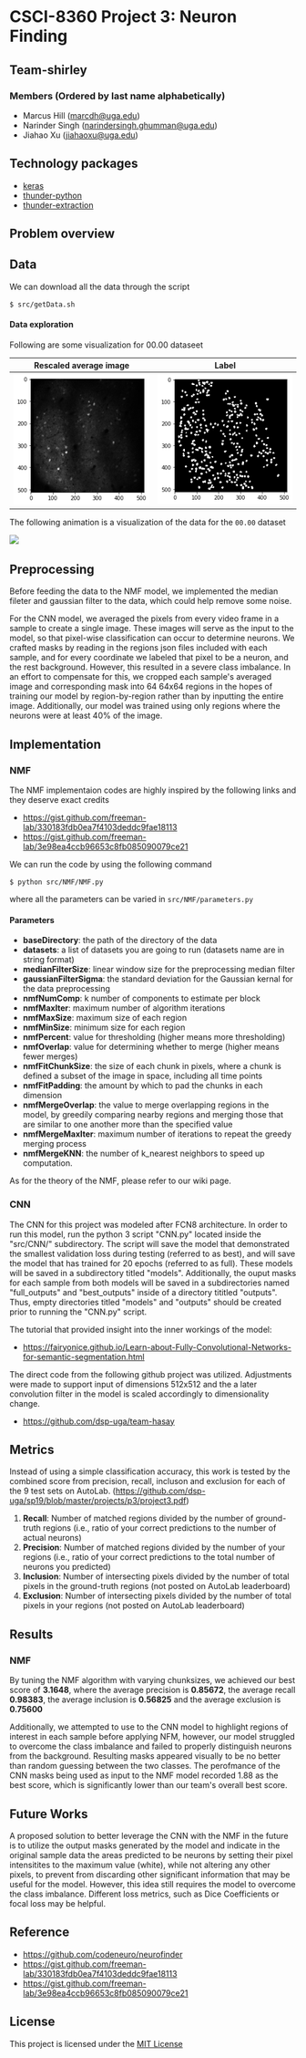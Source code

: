 # CSCI-8360 Project 3: Neuron Finding
## Team-shirley
### Members (Ordered by last name alphabetically)
* Marcus Hill (marcdh@uga.edu)
* Narinder Singh (narindersingh.ghumman@uga.edu)
* Jiahao Xu (jiahaoxu@uga.edu)

## Technology packages
* [keras](https://keras.io/)
* [thunder-python](https://github.com/thunder-project/thunder)
* [thunder-extraction](https://github.com/thunder-project/thunder-extraction)

## Problem overview

## Data

We can download all the data through the script
```
$ src/getData.sh
``` 

#### Data exploration
Following are some visualization for 00.00 dataseet 

Rescaled average image            |  Label
:-------------------------:|:-------------------------:
![](https://github.com/dsp-uga/team-shirley-p3/blob/jiahao_develop/visualization/raw0000.png)  |  ![](https://github.com/dsp-uga/team-shirley-p3/blob/jiahao_develop/visualization/label0000.png)

The following animation is a visualization of the data for the ```00.00``` dataset

![](https://github.com/dsp-uga/team-shirley-p3/blob/jiahao_develop/visualization/video.gif)

## Preprocessing
Before feeding the data to the NMF model, we implemented the median fileter and gaussian filter to the data, which could help remove some noise. 

For the CNN model, we averaged the pixels from every video frame in a sample to create a single image. These images will serve as the input to the model, so that pixel-wise classification can occur to determine neurons. We crafted masks by reading in the regions json files included with each sample, and for every coordinate we labeled that pixel to be a neuron, and the rest background. However, this resulted in a severe class imbalance. In an effort to compensate for this, we cropped each sample's averaged image and corresponding mask into 64 64x64 regions in the hopes of training our model by region-by-region rather than by inputting the entire image. Additionally, our model was trained using only regions where the neurons were at least 40% of the image.

## Implementation
### NMF
The NMF implementaion codes are highly inspired by the following links and they deserve exact credits
* https://gist.github.com/freeman-lab/330183fdb0ea7f4103deddc9fae18113
* https://gist.github.com/freeman-lab/3e98ea4ccb96653c8fb085090079ce21

We can run the code by using the following command
```
$ python src/NMF/NMF.py
``` 
where all the parameters can be varied in ```src/NMF/parameters.py``` 
#### Parameters
* **baseDirectory**: the path of the directory of the data
* **datasets**: a list of datasets you are going to run (datasets name are in string format) 
* **medianFilterSize**: linear window size for the preprocessing median filter
* **gaussianFilterSigma**: the standard deviation for the Gaussian kernal for the data preprocessing
* **nmfNumComp**: k number of components to estimate per block
* **nmfMaxIter**: maximum number of algorithm iterations
* **nmfMaxSize**: maximum size of each region
* **nmfMinSize**: minimum size for each region
* **nmfPercent**: value for thresholding (higher means more thresholding)
* **nmfOverlap**: value for determining whether to merge (higher means fewer merges)
* **nmfFitChunkSize**: the size of each chunk in pixels, where a chunk is defined a subset of the image in space, including all time points
* **nmfFitPadding**: the amount by which to pad the chunks in each dimension
* **nmfMergeOverlap**: the value to merge overlapping regions in the model, by greedily comparing nearby regions and merging those that are similar to one another more than the specified value
* **nmfMergeMaxIter**: maximum number of iterations to repeat the greedy merging process
* **nmfMergeKNN**: the number of k_nearest neighbors to speed up computation.

As for the theory of the NMF, please refer to our wiki page.

### CNN
The CNN for this project was modeled after FCN8 architecture. In order to run this model, run the python 3 script "CNN.py" located inside the "src/CNN/" subdirectory. The script will save the model that demonstrated the smallest validation loss during testing (referred to as best), and will save the model that has trained for 20 epochs (referred to as full). These models will be saved in a subdirectory titled "models". Additionally, the ouput masks for each sample from both models will be saved in a subdirectories named "full_outputs" and "best_outputs" inside of a directory tititled "outputs". Thus, empty directories titled "models" and "outputs" should be created prior to running the "CNN.py" script.

The tutorial that provided insight into the inner workings of the model:
* https://fairyonice.github.io/Learn-about-Fully-Convolutional-Networks-for-semantic-segmentation.html

The direct code from the following github project was utilized. Adjustments were made to support input of dimensions 512x512 and the a later convolution filter in the model is scaled accordingly to dimensionality change.
*  https://github.com/dsp-uga/team-hasay

## Metrics 
Instead of using a simple classification accuracy, this work is tested by the combined score from precision, recall, incluson and exclusion for each of the 9 test sets on AutoLab. (https://github.com/dsp-uga/sp19/blob/master/projects/p3/project3.pdf)
1. **Recall**: Number of matched regions divided by the number of ground-truth regions (i.e., ratio of your correct predictions to the number of actual neurons)
2. **Precision**: Number of matched regions divided by the number of your regions (i.e., ratio of your correct predictions to the total number of neurons you predicted)
3. **Inclusion**: Number of intersecting pixels divided by the number of total pixels in
the ground-truth regions (not posted on AutoLab leaderboard)
4. **Exclusion**: Number of intersecting pixels divided by the number of total pixels in
your regions (not posted on AutoLab leaderboard)

## Results
### NMF
By tuning the NMF algorithm with varying chunksizes, we achieved our best score of **3.1648**, where the average precision is **0.85672**, the average recall **0.98383**, the average inclusion is **0.56825** and the average exclusion is **0.75600**

Additionally, we attempted to use to the CNN model to highlight regions of interest in each sample before applying NFM, however, our model struggled to overcome the class imbalance and failed to properly distinguish neurons from the background. Resulting masks appeared visually to be no better than random guessing between the two classes. The perofmance of the CNN masks being used as input to the NMF model recorded 1.88 as the best score, which is significantly lower than our team's overall best score. 

## Future Works
A proposed solution to better leverage the CNN with the NMF in the future is to utilize the output masks generated by the model and indicate in the original sample data the areas predicted to be neurons by setting their pixel intensitites to the maximum value (white), while not altering any other pixels, to prevent from discarding other significant information that may be useful for the model. However, this idea still requires the model to overcome the class imbalance. Different loss metrics, such as Dice Coefficients or focal loss may be helpful.


## Reference
* https://github.com/codeneuro/neurofinder
* https://gist.github.com/freeman-lab/330183fdb0ea7f4103deddc9fae18113
* https://gist.github.com/freeman-lab/3e98ea4ccb96653c8fb085090079ce21

## License
This project is licensed under the [MIT License](https://github.com/dsp-uga/team-shirley-p3/blob/jiahao_develop/LICENSE)
